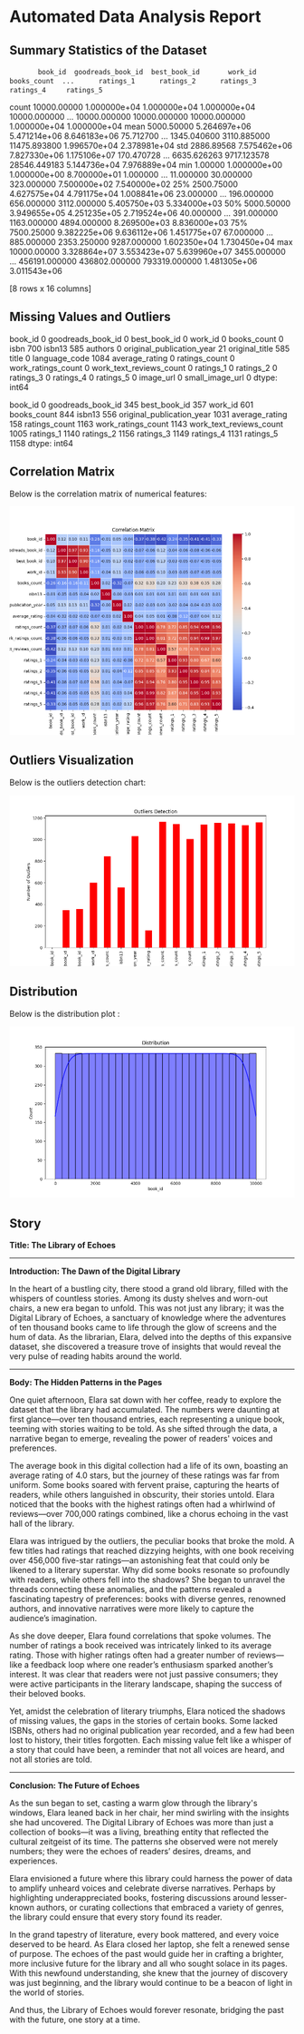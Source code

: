 # Automated Data Analysis Report

## Summary Statistics of the Dataset
           book_id  goodreads_book_id  best_book_id       work_id   books_count  ...      ratings_1      ratings_2      ratings_3     ratings_4     ratings_5
count  10000.00000       1.000000e+04  1.000000e+04  1.000000e+04  10000.000000  ...   10000.000000   10000.000000   10000.000000  1.000000e+04  1.000000e+04
mean    5000.50000       5.264697e+06  5.471214e+06  8.646183e+06     75.712700  ...    1345.040600    3110.885000   11475.893800  1.996570e+04  2.378981e+04
std     2886.89568       7.575462e+06  7.827330e+06  1.175106e+07    170.470728  ...    6635.626263    9717.123578   28546.449183  5.144736e+04  7.976889e+04
min        1.00000       1.000000e+00  1.000000e+00  8.700000e+01      1.000000  ...      11.000000      30.000000     323.000000  7.500000e+02  7.540000e+02
25%     2500.75000       4.627575e+04  4.791175e+04  1.008841e+06     23.000000  ...     196.000000     656.000000    3112.000000  5.405750e+03  5.334000e+03
50%     5000.50000       3.949655e+05  4.251235e+05  2.719524e+06     40.000000  ...     391.000000    1163.000000    4894.000000  8.269500e+03  8.836000e+03
75%     7500.25000       9.382225e+06  9.636112e+06  1.451775e+07     67.000000  ...     885.000000    2353.250000    9287.000000  1.602350e+04  1.730450e+04
max    10000.00000       3.328864e+07  3.553423e+07  5.639960e+07   3455.000000  ...  456191.000000  436802.000000  793319.000000  1.481305e+06  3.011543e+06

[8 rows x 16 columns]

## Missing Values and Outliers
book_id                         0
goodreads_book_id               0
best_book_id                    0
work_id                         0
books_count                     0
isbn                          700
isbn13                        585
authors                         0
original_publication_year      21
original_title                585
title                           0
language_code                1084
average_rating                  0
ratings_count                   0
work_ratings_count              0
work_text_reviews_count         0
ratings_1                       0
ratings_2                       0
ratings_3                       0
ratings_4                       0
ratings_5                       0
image_url                       0
small_image_url                 0
dtype: int64

book_id                         0
goodreads_book_id             345
best_book_id                  357
work_id                       601
books_count                   844
isbn13                        556
original_publication_year    1031
average_rating                158
ratings_count                1163
work_ratings_count           1143
work_text_reviews_count      1005
ratings_1                    1140
ratings_2                    1156
ratings_3                    1149
ratings_4                    1131
ratings_5                    1158
dtype: int64

## Correlation Matrix
Below is the correlation matrix of numerical features:

![Correlation Matrix](correlation_matrix.png)

## Outliers Visualization
Below is the outliers detection chart:

![Outliers](outliers.png)
## Distribution
Below is the distribution plot :

![Distribution](distribution_.png)
## Story
**Title: The Library of Echoes**

---

**Introduction: The Dawn of the Digital Library**

In the heart of a bustling city, there stood a grand old library, filled with the whispers of countless stories. Among its dusty shelves and worn-out chairs, a new era began to unfold. This was not just any library; it was the Digital Library of Echoes, a sanctuary of knowledge where the adventures of ten thousand books came to life through the glow of screens and the hum of data. As the librarian, Elara, delved into the depths of this expansive dataset, she discovered a treasure trove of insights that would reveal the very pulse of reading habits around the world.

---

**Body: The Hidden Patterns in the Pages**

One quiet afternoon, Elara sat down with her coffee, ready to explore the dataset that the library had accumulated. The numbers were daunting at first glance—over ten thousand entries, each representing a unique book, teeming with stories waiting to be told. As she sifted through the data, a narrative began to emerge, revealing the power of readers' voices and preferences.

The average book in this digital collection had a life of its own, boasting an average rating of 4.0 stars, but the journey of these ratings was far from uniform. Some books soared with fervent praise, capturing the hearts of readers, while others languished in obscurity, their stories untold. Elara noticed that the books with the highest ratings often had a whirlwind of reviews—over 700,000 ratings combined, like a chorus echoing in the vast hall of the library.

Elara was intrigued by the outliers, the peculiar books that broke the mold. A few titles had ratings that reached dizzying heights, with one book receiving over 456,000 five-star ratings—an astonishing feat that could only be likened to a literary superstar. Why did some books resonate so profoundly with readers, while others fell into the shadows? She began to unravel the threads connecting these anomalies, and the patterns revealed a fascinating tapestry of preferences: books with diverse genres, renowned authors, and innovative narratives were more likely to capture the audience’s imagination.

As she dove deeper, Elara found correlations that spoke volumes. The number of ratings a book received was intricately linked to its average rating. Those with higher ratings often had a greater number of reviews—like a feedback loop where one reader’s enthusiasm sparked another’s interest. It was clear that readers were not just passive consumers; they were active participants in the literary landscape, shaping the success of their beloved books.

Yet, amidst the celebration of literary triumphs, Elara noticed the shadows of missing values, the gaps in the stories of certain books. Some lacked ISBNs, others had no original publication year recorded, and a few had been lost to history, their titles forgotten. Each missing value felt like a whisper of a story that could have been, a reminder that not all voices are heard, and not all stories are told.

---

**Conclusion: The Future of Echoes**

As the sun began to set, casting a warm glow through the library's windows, Elara leaned back in her chair, her mind swirling with the insights she had uncovered. The Digital Library of Echoes was more than just a collection of books—it was a living, breathing entity that reflected the cultural zeitgeist of its time. The patterns she observed were not merely numbers; they were the echoes of readers’ desires, dreams, and experiences.

Elara envisioned a future where this library could harness the power of data to amplify unheard voices and celebrate diverse narratives. Perhaps by highlighting underappreciated books, fostering discussions around lesser-known authors, or curating collections that embraced a variety of genres, the library could ensure that every story found its reader.

In the grand tapestry of literature, every book mattered, and every voice deserved to be heard. As Elara closed her laptop, she felt a renewed sense of purpose. The echoes of the past would guide her in crafting a brighter, more inclusive future for the library and all who sought solace in its pages. With this newfound understanding, she knew that the journey of discovery was just beginning, and the library would continue to be a beacon of light in the world of stories.

And thus, the Library of Echoes would forever resonate, bridging the past with the future, one story at a time.
